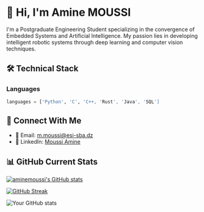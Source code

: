 # 👋 Hi, I'm Amine MOUSSI

I'm a Postgraduate Engineering Student specializing in the convergence of Embedded Systems and Artificial Intelligence. My passion lies in developing intelligent robotic systems through deep learning and computer vision techniques.

## 🛠️ Technical Stack
### Languages
```python
languages = ['Python', 'C', 'C++, 'Rust', 'Java', 'SQL']
```

## 🔗 Connect With Me

- 📧 Email: m.moussi@esi-sba.dz
- 💼 LinkedIn: [Moussi Amine](https://www.linkedin.com/in/moussi-m-amine-0566062a6)

## 📊 GitHub Current Stats


[![aminemoussi's GitHub stats](https://github-readme-stats.vercel.app/api/top-langs?username=aminemoussi&theme=dark&show_icons=true)](https://github.com/aminemoussi)

[![GitHub Streak](https://streak-stats.demolab.com?user=aminemoussi&theme=dark&hide_border=true&border_radius=5&mode=weekly&hide_current_streak=true&hide_longest_streak=true)](https://git.io/streak-stats)

![Your GitHub stats](https://github-readme-stats.vercel.app/api?username=aminemoussi&show_icons=true&theme=dark)



